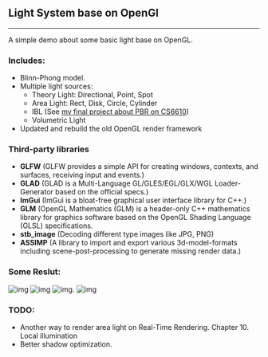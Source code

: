 
## Light System base on OpenGl
----
A simple demo about some basic light base on OpenGL.

### Includes:
* Blinn-Phong model.
* Multiple light sources:
    * Theory Light: Directional, Point, Spot
    * Area Light: Rect, Disk, Circle, Cylinder
    * IBL (See [my final project about PBR on CS6610](https://github.com/YosefQiu/CG_Final))
    * Volumetric Light
* Updated and rebuild the old OpenGL render framework

### Third-party libraries
* **GLFW** (GLFW provides a simple API for creating windows, contexts, and surfaces, receiving input and events.) 
* **GLAD** (GLAD is a Multi-Language GL/GLES/EGL/GLX/WGL Loader-Generator based on the official specs.) 
* **ImGui** (ImGui is a bloat-free graphical user interface library for C++.) 
* **GLM** (OpenGL Mathematics (GLM) is a header-only C++ mathematics library for graphics software based on the OpenGL Shading Language (GLSL) specifications. 
* **stb_image** (Decoding different type images like JPG, PNG) 
* **ASSIMP** (A library to import and export various 3d-model-formats including scene-post-processing to generate missing render data.) 

### Some Reslut:
![img](https://cdn.jsdelivr.net/gh/YosefQiuImg/Img@master/uPic/shadow.PNG)
 ![img](https://cdn.jsdelivr.net/gh/YosefQiuImg/Img@master/uPic/arealight.png)
  ![img](https://cdn.jsdelivr.net/gh/YosefQiuImg/Img@master/uPic/ibl.png).
  ![img](https://cdn.jsdelivr.net/gh/YosefQiuImg/Img@master/uPic/volumetric.gif)
  
### TODO:
  * Another way to render area light on Real-Time Rendering. Chapter 10. Local illumination
  * Better shadow optimization.



